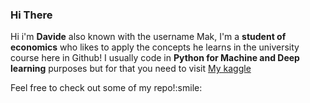 ### Hi There
<p>
Hi i'm <b>Davide</b> also known with the username Mak, I'm a <b>student of economics</b> who likes to apply the concepts he learns in the university course here in Github!
I usually code in <b>Python for Machine and Deep learning</b> purposes but for that you need to visit <a href="https://www.kaggle.com/davidemattioli">My kaggle</a>
</p>
Feel free to check out some of my repo!:smile:

